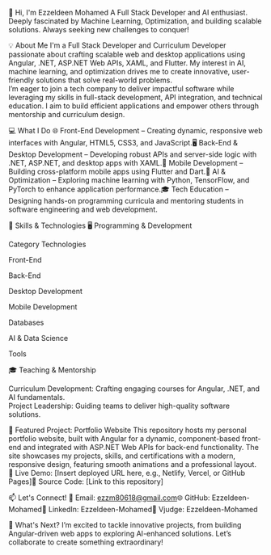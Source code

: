 👋 Hi, I'm Ezzeldeen Mohamed
A Full Stack Developer and AI enthusiast. Deeply fascinated by Machine Learning, Optimization, and building scalable solutions. Always seeking new challenges to conquer!



  

💡 About Me
I'm a Full Stack Developer and Curriculum Developer passionate about crafting scalable web and desktop applications using Angular, .NET, ASP.NET Web APIs, XAML, and Flutter. My interest in AI, machine learning, and optimization drives me to create innovative, user-friendly solutions that solve real-world problems.  
I’m eager to join a tech company to deliver impactful software while leveraging my skills in full-stack development, API integration, and technical education. I aim to build efficient applications and empower others through mentorship and curriculum design.

💻 What I Do
🌐 Front-End Development – Creating dynamic, responsive web interfaces with Angular, HTML5, CSS3, and JavaScript.🖥️ Back-End & Desktop Development – Developing robust APIs and server-side logic with .NET, ASP.NET, and desktop apps with XAML.📱 Mobile Development – Building cross-platform mobile apps using Flutter and Dart.🤖 AI & Optimization – Exploring machine learning with Python, TensorFlow, and PyTorch to enhance application performance.🎓 Tech Education – Designing hands-on programming curricula and mentoring students in software engineering and web development.

🔧 Skills & Technologies
🖥️ Programming & Development



Category
Technologies



Front-End
    


Back-End
  


Desktop Development



Mobile Development
 


Databases
  


AI & Data Science
   


Tools
  


🎓 Teaching & Mentorship

Curriculum Development: Crafting engaging courses for Angular, .NET, and AI fundamentals.  
Project Leadership: Guiding teams to deliver high-quality software solutions.


🌟 Featured Project: Portfolio Website
This repository hosts my personal portfolio website, built with Angular for a dynamic, component-based front-end and integrated with ASP.NET Web APIs for back-end functionality. The site showcases my projects, skills, and certifications with a modern, responsive design, featuring smooth animations and a professional layout.  
🔗 Live Demo: [Insert deployed URL here, e.g., Netlify, Vercel, or GitHub Pages]📂 Source Code: [Link to this repository]  

📫 Let's Connect!
📧 Email: ezzm80618@gmail.com🌐 GitHub: Ezzeldeen-Mohamed💼 LinkedIn: Ezzeldeen-Mohamed🧠 Vjudge: Ezzeldeen-Mohamed  

🚀 What's Next?
I’m excited to tackle innovative projects, from building Angular-driven web apps to exploring AI-enhanced solutions. Let’s collaborate to create something extraordinary!
